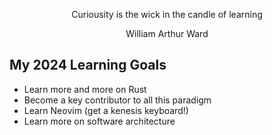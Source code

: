 <p align="center" class="head" >Curiousity is the wick in the candle of learning</p>
<p align="center" class="head" >William Arthur Ward</p>

<div align="left">
    <h2>My 2024 Learning Goals</h2>
    <ul>
        <li>Learn more and more on Rust</li>
        <li>Become a key contributor to all this paradigm</li>
        <li>Learn Neovim (get a kenesis keyboard!)</li>
        <li>Learn more on software architecture</li>
    </ul>
</div>
